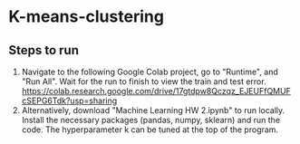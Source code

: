 # K-means-clustering

## Steps to run
1. Navigate to the following Google Colab project, go to "Runtime", and "Run All". Wait for the run to finish to view the train and test error.
https://colab.research.google.com/drive/17gtdpw8Qczqz_EJEUFfQMUFcSEPG6Tdk?usp=sharing
2. Alternatively, download "Machine Learning HW 2.ipynb" to run locally. Install the necessary packages (pandas, numpy, sklearn) and run the code. The hyperparameter k can be tuned at the top of the program.
